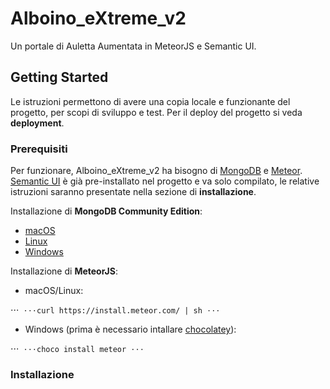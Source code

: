 # Alboino_eXtreme_v2
Un portale di Auletta Aumentata in MeteorJS e Semantic UI.

## Getting Started
Le istruzioni permettono di avere una copia locale e funzionante del progetto, per scopi di sviluppo e test. Per il deploy del progetto si veda __deployment__.

### Prerequisiti
Per funzionare, Alboino_eXtreme_v2 ha bisogno di [MongoDB](https://www.mongodb.com/it) e [Meteor](https://www.meteor.com/). [Semantic UI](https://semantic-ui.com/) è già pre-installato nel progetto e va solo compilato, le relative istruzioni saranno presentate nella sezione di __installazione__.

Installazione di __MongoDB Community Edition__:
* [macOS](https://docs.mongodb.com/getting-started/shell/tutorial/install-mongodb-on-os-x/)
* [Linux](https://docs.mongodb.com/getting-started/shell/tutorial/install-on-linux/)
* [Windows](https://docs.mongodb.com/getting-started/shell/tutorial/install-mongodb-on-windows/)

Installazione di __MeteorJS__:
* macOS/Linux:

⋅⋅⋅```
⋅⋅⋅curl https://install.meteor.com/ | sh
⋅⋅⋅```

* Windows (prima è necessario intallare [chocolatey](https://chocolatey.org/install)):

⋅⋅⋅```
⋅⋅⋅choco install meteor
⋅⋅⋅```

### Installazione
